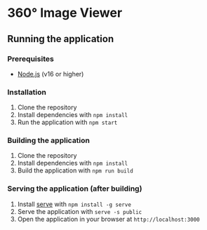 # 360° Image Viewer
 
## Running the application

### Prerequisites

- [Node.js](https://nodejs.org/en/) (v16 or higher)

### Installation

1. Clone the repository
2. Install dependencies with `npm install`
3. Run the application with `npm start`

### Building the application

1. Clone the repository
2. Install dependencies with `npm install`
3. Build the application with `npm run build`

### Serving the application (after building)

1. Install [serve](https://www.npmjs.com/package/serve) with `npm install -g serve`
2. Serve the application with `serve -s public`
3. Open the application in your browser at `http://localhost:3000`
